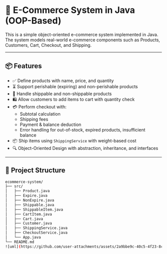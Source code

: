 # 🛒 E-Commerce System in Java (OOP-Based)

This is a simple object-oriented e-commerce system implemented in Java.  
The system models real-world e-commerce components such as Products, Customers, Cart, Checkout, and Shipping.

---

## 📦 Features

- ✅ Define products with name, price, and quantity
- ⏳ Support perishable (expiring) and non-perishable products
- 🚚 Handle shippable and non-shippable products
- 🛍️ Allow customers to add items to cart with quantity check
- 💳 Perform checkout with:
  - Subtotal calculation
  - Shipping fees
  - Payment & balance deduction
  - Error handling for out-of-stock, expired products, insufficient balance
- 📦 Ship items using `ShippingService` with weight-based cost
- 🔍 Object-Oriented Design with abstraction, inheritance, and interfaces

---

## 📁 Project Structure

```bash
ecommerce-system/
├── src/
│   ├── Product.java
│   ├── Expire.java
│   ├── NonExpire.java
│   ├── Shippable.java
│   ├── ShippableItem.java
│   ├── CartItem.java
│   ├── Cart.java
│   ├── Customer.java
│   ├── ShippingService.java
│   ├── CheckoutService.java
│   └── App.java
└── README.md
![uml](https://github.com/user-attachments/assets/2a9bbe9c-40c5-4f23-8cb8-5abb1be01e6b)

